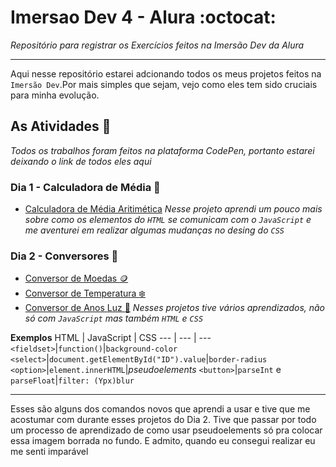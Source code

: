 # Imersao Dev 4 - Alura :octocat:
 *Repositório para registrar os Exercícios feitos na Imersão Dev da Alura*
 ***
 Aqui nesse repositório estarei adcionando todos os meus projetos feitos na `Imersão Dev`.Por mais simples que sejam, vejo como eles tem sido cruciais para minha evolução.

 ## As Atividades :open_file_folder:
*Todos os trabalhos foram feitos na plataforma CodePen, portanto estarei deixando o link de todos eles aqui*
### Dia 1 - Calculadora de Média :abacus:
- [Calculadora de Média Aritimética](https://codepen.io/tigrevictorduplat/details/MWORzZE)
*Nesse projeto aprendi um pouco mais sobre como os elementos do `HTML` se comunicam com o `JavaScript` e me aventurei em realizar algumas mudanças no desing do `CSS`*

### Dia 2 - Conversores :currency_exchange:
- [Conversor de Moedas :coin:](https://codepen.io/tigrevictorduplat/pen/NWwZjdy)
- [Conversor de Temperatura :snowflake:](https://codepen.io/tigrevictorduplat/pen/mdqZQZv)
- [Conversor de Anos Luz :stars:](https://codepen.io/tigrevictorduplat/pen/LYOKqep)
*Nesses projetos tive vários aprendizados, não só com `JavaScript` mas também `HTML` e `CSS`*

**Exemplos**
HTML | JavaScript | CSS
--- | --- | ---
`<fieldset>`|`function()`|`background-color`
`<select>`|`document.getElementById("ID").value`|`border-radius`
`<option>`|`element.innerHTML`|*pseudoelements*
`<button>`|`parseInt` e `parseFloat`|`filter: (Ypx)blur`
***
Esses são alguns dos comandos novos que aprendi a usar e tive que me acostumar com durante esses projetos do Dia 2. Tive que passar por todo um processo de aprendizado de como usar pseudoelements só pra colocar essa imagem borrada no fundo.
E admito, quando eu consegui realizar eu me senti imparável